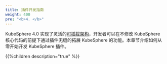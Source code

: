 ```yaml
---
title: 插件开发指南
weight: 400
pre: "<b>4. </b>"
---
```


KubeSphere 4.0 实现了灵活的[可插拔架构](../understand-kubesphere/pluggable/)，开发者可以在不修改 KubeSphere 核心代码的前提下通过插件无缝的拓展 KubeSphere 的功能。本章节介绍如何从零开始开发 KubeSphere 插件。

{{%children description="true" %}}
